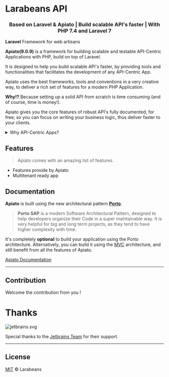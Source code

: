 # Larabeans API

<h3 align="center">Based on Laravel & Apiato | Build scalable API's faster | With PHP 7.4 and Laravel 7</h3>

<a name="Introduction"></a>

**Laravel** Framework for web artisans

**Apiato(9.0.9)** is a framework for building scalable and testable API-Centric Applications with PHP, build on top of Laravel.
      
It is designed to help you build scalable API's faster, by providing tools and functionalities that facilitates the development of any API-Centric App.

Apiato uses the best frameworks, tools and conventions in a very creative way, to deliver a rich set of features for a modern PHP Application.

**Why!?** Because setting up a solid API from scratch is time consuming (and of course, time is money!).

Apiato gives you the core features of robust API's fully documented, for free; so you can focus on writing your business logic, thus deliver faster to your clients.

<details>
    <summary>Why API-Centric Apps?</summary>
  
    Today we’re living in a digital era, where almost everything is connected to the Internet.
    
    Building cross-devices applications is becoming a must. And to do it, you need APIs (Application Programing Interfaces).
    
    Web developers are used to serve HTML pages directly from the Backend. However, this traditional method has many disadvantages nowadays.
    
    API's can serve anything and everything (Mobile Apps, Web Apps, Smart TVs, Smart Watches,...).
    As well as, it can be exposed to the world allowing developers to interact with your Application and help growing your business.
    
    API-Centric Apps allows Frontend (Web + Mobile) and Backend developers to work on their codes in parallel. 
    After the Frontend Apps are ready they get attached to the Backend (API-Centric) code to start functioning. 
    This leads to zero decoupling between the Frontend and the Backend code and also removes the dependencies. 
    The API documentation acts as the contract between both sides during the development life cycle of all the Apps.

</details>

<a name="Features"></a>
## Features

> Apiato comes with an amazing list of features.

- Features provide by Apiato
- Multitenant ready app


<a name="Documentation"></a>
## Documentation

**Apiato** is built using the new architectural pattern **[Porto](https://github.com/Mahmoudz/Porto)**.

> **Porto SAP** is a modern Software Architectural Pattern, designed to help developers organize their Code in a super maintainable way. It is very helpful for big and long term projects, as they tend to have higher complexity with time.

It's completely **optional** to build your application using the Porto architecture.
Alternatively, you can build it using the [MVC](http://docs.apiato.io/getting-started/architecture/#mvc-introduction) architecture, and still benefit from all the features of Apiato.

<p>
	<a href="http://docs.apiato.io/">Apiato Documentation</a>
</p>

---

## Contribution

Welcome the contribution from you !

# Thanks

![jetbrains.svg](https://github.com/larabeans/larabeans/blob/develop/jetbrains.svg)

Special thanks to the [Jetbrains Team](https://www.jetbrains.com/?from=larabeans) for their support.

---

<a name="License"></a>
## License

[MIT](https://github.com/larabeans/larabeans/blob/develop/LICENSE) © Larabeans
